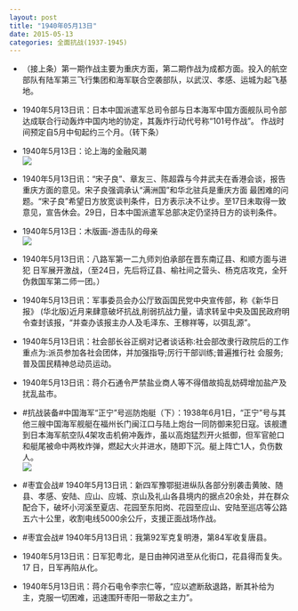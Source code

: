 ```yaml
---
layout: post
title: "1940年05月13日"
date: 2015-05-13
categories: 全面抗战(1937-1945)
---
```


<meta name="referrer" content="no-referrer" />

- （接上条）第一期作战主要为重庆方面，第二期作战为成都方面。投入的航空部队有陆军第三飞行集团和海军联合空袭部队，以武汉、孝感、运城为起飞基地。  

- 1940年5月13日讯：日本中国派遣军总司令部与日本海军中国方面舰队司令部达成联合行动轰炸中国内地的协定，其轰炸行动代号称“101号作战”。 作战时间预定自5月中旬起约三个月。（转下条） 

- 1940年5月13日：论上海的金融风潮 <br/><img src="https://ww3.sinaimg.cn/large/aca367d8jw1es2y5fj40hj211v0hotfr.jpg" />

- 1940年5月13日讯：“宋子良”、章友三、陈超霖与今井武夫在香港会谈，报告 重庆方面的意见。宋子良强调承认“满洲国”和华北驻兵是重庆方面 最困难的问题。“宋子良”希望日方放宽谈判条件，日方表示决不让步。至17日未取得一致意见，宣告休会。29日，日本中国派遣军总部决定仍坚持日方的谈判条件。 

- 1940年5月13日：木版画-游击队的母亲 <br/><img src="https://ww3.sinaimg.cn/large/aca367d8jw1es2wek5283j20f10bvjsx.jpg" />

- 1940年5月13日讯：八路军第一二九师刘伯承部在晋东南辽县、和顺方面与进犯 日军展开激战，（至24日，先后将辽县、榆社间之营头、杨克店攻克，全歼 伪救国军第二师一团。）  

- 1940年5月13日讯：军事委员会办公厅致函国民党中央宣传部，称《新华日报》 (华北版)近月来肆意破坏抗战,削弱抗战力量，请求转呈中央及国民政府明令查封该报，“并查办该报主办人及毛泽东、王稼祥等，以弭乱源”。  

- 1940年5月13日讯：社会部长谷正纲对记者谈话称:社会部改隶行政院后的工作 重点为:派员参加各社会团体，并加强指导;厉行干部训练;普遍推行社 会服务;普及国民精神总动员运动。 

- 1940年5月13日讯：蒋介石通令严禁盐业商人等不得借故捣乱妨碍增加盐产及扰乱盐市。 

- #抗战装备#中国海军“正宁”号巡防炮艇（下）：1938年6月1日，“正宁”号与其他三艘中国海军舰艇在福州长门闽江口与陆上炮台一同防御来犯日寇。该舰遭到日本海军航空队4架攻击机俯冲轰炸，虽以高炮猛烈开火抵御，但军官舱口和艇尾被命中两枚炸弹，燃起大火并进水，随即下沉。艇上阵亡1人，负伤数人。 <br/><img src="https://ww3.sinaimg.cn/large/aca367d8jw1es2e7mtshzj20b4077ab3.jpg" />

- #枣宜会战# 1940年5月13日讯：新四军豫鄂挺进纵队各部分别袭击黄陂、随县、孝感、安陆、应山、应城、京山及礼山各县境内的据点20余处，并在群众配合下，破坏小河溪至夏店、花园至东阳岗、花园至应山、安陆至巡店等公路五六十公里，收割电线5000余公斤，支援正面战场作战。 

- #枣宜会战# 1940年5月13日讯：我第92军克复明港，第84军收复唐县。 

- 1940年5月13日讯：日军犯粤北，是日由神冈进至从化街口，花县得而复失。17 日，日军再陷从化。 

- 1940年5月13日讯：蒋介石电令李宗仁等，“应以遮断敌退路，断其补给为主，克服一切困难，迅速围歼枣阳一带敌之主力”。  

